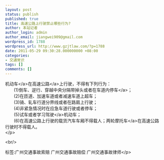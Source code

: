 ```yaml
---
layout: post
status: publish
published: true
title: 高速公路上行驶禁止哪些行为?
author: 本站记者
author_login: admin
author_email: jiangwei909@gmail.com
wordpress_id: 1788
wordpress_url: http://www.gzjtlaw.com/?p=1788
date: 2011-05-29 09:30:28.000000000 +08:00
categories:
- 交通常识
tags: []
comments: []
---
```

<p><a>机动车<&#47;a>在<a>高速公路<&#47;a>上行驶，不得有下列行为： <br>　　(1)倒车、逆行、穿越中央分隔带掉头或者在车道内<a>停车<&#47;a>； <br>　　(2)在匝道、加速车道或者减速车道上超车； <br>　　(3)骑、轧车行道分界线或者在路肩上行驶； <br>　　(4)非紧急情况时在应急车道行驶或者停车； <br>　　(5)试车或者学习<a>驾驶<&#47;a>机动车； <br>　　(6)在高速公路上行驶的载货汽车车厢不得载人；两轮<a>摩托车<&#47;a>在高速公路行驶时不得载人。 <br><&#47;p><br&#47;><p>标签:广州交通事故索赔 广州交通事故赔偿 广州交通事故律师<&#47;p>
